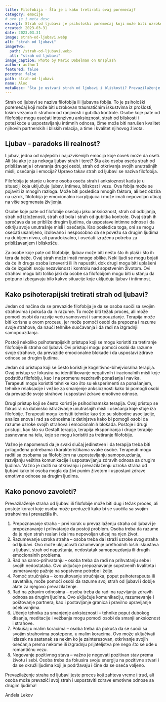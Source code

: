 ```yaml
---
title: Filofobija - Šta je i kako tretirati ovaj poremećaj?
category: emocije
# ovo je i meta desc
excerpt: Strah od ljubavi je psihološki poremećaj koji može biti uzrokovan traumatičnim iskustvima iz prošlosti, lošim vezama ili strahom od ranjivosti i gubitka kontrole.
created: 2023-03-31
date: 2023.03.31
image: strah-od-ljubavi.webp
alt: "strah od ljubavi"
imageTwo:
  path: /strah-od-ljubavi.webp
  alt: "strah od ljubavi"
image_caption: Photo by Mario Dobelman on Unsplash
author: author1
featured: false
pocetna: false
path: strah-od-ljubavi
name: Aloo
metaDesc: "Šta je ustvari strah od ljubavi i bliskosti? Prevazilaženje straha od ljubavi jeste proces koji zahteva vreme i trud, ali osoba može prevazići svoj strah i uspostaviti zdrave emotivne odnose sa drugim ljudima!"
---
```



Strah od ljubavi se naziva filofobija ili ljubavna fobija. To je psihološki poremećaj koji može biti uzrokovan traumatičnim iskustvima iz prošlosti, lošim vezama ili strahom od ranjivosti i gubitka kontrole. Osobe koje pate od filofobije mogu osećati intenzivnu anksioznost, strah od bliskosti i poteškoće u uspostavljanju intimnih odnosa, čime može biti narušen kvalitet njihovih partnerskih i bliskih relacija, a time i kvalitet njihovog života.

## Ljubav - paradoks ili realnost?


Ljubav, jedna od najlepših i najuzvišenijih emocija koje čovek može da oseti. Ali šta ako je za nekoga ljubav strah i teret? Šta ako osoba oseća strah od približavanja i otvaranja drugoj osobi, strah od otkrivanja svojih unutrašnjih misli, osećanja i emocija? Upravo takav strah od ljubavi se naziva filofobija.

Filofobija je stanje u kome osoba oseća strah i anksioznost kada je u situaciji koja uključuje ljubav, intimeu, bliskost i vezu. Ova fobija može se pojaviti iz mnogih razloga. Može biti posledica mnogih faktora, ali bez obzira na uzrok, filofobija je emocionalno iscrpljujuća i može imati nepovoljan uticaj na više segmenata življenja.

Osobe koje pate od filofobije osećaju jaku anksioznost, strah od odbijanja, strah od izloženosti, strah od bola i strah od gubitka kontrole. Ovaj strah ih sprečava da se približe drugim ljudima, da uspostave intimne odnose i da otkriju svoje unutrašnje misli i osećanja. Kao posledica toga, oni se mogu osećati usamljeno, izolovano i nesposobno da se povežu sa drugim ljudima na dubljem nivou, ali paradoksalno, i osećati izraženu potrebu za približavanjem i bliskošću.

Za osobe koje pate od filofobije, ljubav može biti nešto što ih plaši i što ih tera da beže. Ovaj strah može imati mnoge oblike. Neki ljudi se mogu bojati da će ih druga osoba izneveriti ili ih napustiti, dok drugi mogu biti uplašeni da će izgubiti svoju nezavisnost i kontrolu nad sopstvenim životom. Ovi strahovi mogu biti toliko jaki da osobe sa filofobijom mogu biti u stanju da potpuno izbegavaju bilo kakve situacije koje uključuju ljubav i intimnost.

## Kako psihoterapijski tretirati strah od ljubavi?

Jedan od načina da se prevaziđe filofobija je da se osoba suoči sa svojim strahovima i pokuša da ih razume. To može biti težak proces, ali može pomoći osobi da razvije veću samosvest i samopouzdanje. Terapija može biti korisna u ovom procesu, jer može pomoći osobi da prepozna i razume svoje strahove, da nauči tehnike suočavanja i da radi na izgradnji samopouzdanja.

Postoji nekoliko psihoterapijskih pristupa koji se mogu koristiti za tretiranje filofobije ili straha od ljubavi. Ovi pristupi mogu pomoći osobi da razume svoje strahove, da prevaziđe emocionalne blokade i da uspostavi zdrave odnose sa drugim ljudima.

Jedan od pristupa koji se često koristi je kognitivno-bihejvioralna terapija. Ovaj pristup se fokusira na identifikovanje negativnih i iracionalnih misli koje podstiču filofobiju, kao i na promenu nezdravih ponašanja i navika. Terapeuti mogu koristiti tehnike kao što su eksperimenti sa ponašanjem, tehnike relaksacije i vežbe za smanjenje anksioznosti kako bi pomogli osobi da prevaziđe svoje strahove i uspostavi zdrave emotivne odnose.

Drugi pristup koji se često koristi je psihodinamska terapija. Ovaj pristup se fokusira na dubinsko istraživanje unutrašnjih misli i osećanja koje stoje iza filofobije. Terapeuti mogu koristiti tehnike kao što su slobodne asocijacije, analiza snova i rad sa odnosima iz detinjstva kako bi pomogli osobi da razume uzroke svojih strahova i emocionalnih blokada.
Postoje i drugi pristupi, kao što su Gestalt terapija, terapija eksponiranja i druge terapije zasnovane na telu, koje se mogu koristiti za tretiranje filofobije.

Važno je napomenuti da je svaki slučaj jedinstven i da terapija treba biti prilagođena potrebama i karakteristikama svake osobe. Terapeuti mogu raditi sa osobama sa filofobijom na uspostavljanju samopouzdanja, razvijanju veština komunikacije i uspostavljanju zdravih odnosa sa drugim ljudima. Važno je raditi na otkrivanju i prevazilaženju uzroka straha od ljubavi kako bi osoba mogla da živi punim životom i uspostavi zdrave emotivne odnose sa drugim ljudima.

## Kako ponovo zavoleti?

Prevazilaženje straha od ljubavi ili filofobije može biti dug i težak proces, ali postoje koraci koje osoba može preduzeti kako bi se suočila sa svojim strahovima i prevazišla ih.

1. Prepoznavanje straha – prvi korak u prevazilaženju straha od ljubavi je prepoznavanje i prihvatanje da postoji problem. Osoba treba da razume da je njen strah realan i da ima nepovoljan uticaj na njen život.
2. Razumevanje uzroka straha – osoba treba da istraži uzroke svog straha od ljubavi. Ovo može uključivati razumevanje prethodnih loših iskustava u ljubavi, strah od napuštanja, nedostatak samopouzdanja ili drugih emocionalnih problema.
3. Rad na samo-prihvatanju – osoba treba da radi na prihvatanju sebe i svojih nedostataka. Ovo uključuje prepoznavanje sopstvenih kvaliteta i usmeravanje pažnje na sopstvene potrebe i želje.
4. Pomoć stručnjaka – konsultovanje stručnjaka, poput psihoterapeuta ili savetnika, može pomoći osobi da razume svoj strah od ljubavi i dobije alate za njegovo prevazilaženje.
5. Rad na zdravim odnosima – osoba treba da radi na razvijanju zdravih odnosa sa drugim ljudima. Ovo uključuje komunikaciju, razumevanje i poštovanje partnera, kao i postavljanje granica i pravilno upravljanje očekivanjima.
6. Učenje tehnika za smanjenje anksioznosti – tehnike poput dubokog disanja, meditacije i vežbanja mogu pomoći osobi da smanji anksioznost i strahove.
7. Pokušaj u malim koracima – osoba treba da pokuša da se suoči sa svojim strahovima postepeno, u malim koracima. Ovo može uključivati izlazak na sastanak sa nekim ko je zainteresovan, otkrivanje svojih osećanja prema nekome ili izgradnju prijateljstva pre nego što se uđe u romantičnu vezu.
8. Negovanje pozitivnog stava – važno je negovati pozitivan stav prema životu i sebi. Osoba treba da fokusira svoju energiju na pozitivne stvari i da se okruži ljudima koji je podržavaju i čine da se oseća voljeno.

Prevazilaženje straha od ljubavi jeste proces koji zahteva vreme i trud, ali osoba može prevazići svoj strah i uspostaviti zdrave emotivne odnose sa drugim ljudima!

Anđela Lekov
